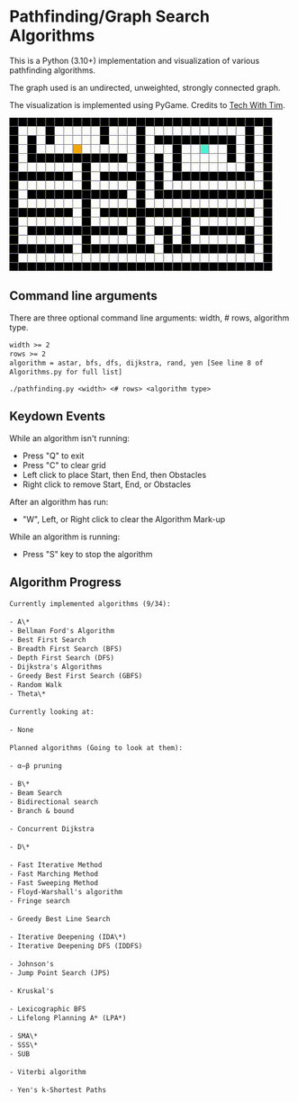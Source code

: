 # Pathfinding/Graph Search Algorithms

This is a Python (3.10+) implementation and visualization of various pathfinding algorithms.

The graph used is an undirected, unweighted, strongly connected graph.

The visualization is implemented using PyGame. Credits to [Tech With Tim](https://www.youtube.com/watch?v=JtiK0DOeI4A).

![Best First Search](./resources/Best-First-Search.gif)

## Command line arguments

There are three optional command line arguments: width, # rows, algorithm type.

```
width >= 2
rows >= 2
algorithm = astar, bfs, dfs, dijkstra, rand, yen [See line 8 of Algorithms.py for full list]
```

```
./pathfinding.py <width> <# rows> <algorithm type>
```

## Keydown Events

While an algorithm isn't running:

- Press "Q" to exit
- Press "C" to clear grid
- Left click to place Start, then End, then Obstacles
- Right click to remove Start, End, or Obstacles

After an algorithm has run:

- "W", Left, or Right click to clear the Algorithm Mark-up

While an algorithm is running:
- Press "S" key to stop the algorithm

## Algorithm Progress

```
Currently implemented algorithms (9/34):

- A\*
- Bellman Ford's Algorithm
- Best First Search
- Breadth First Search (BFS)
- Depth First Search (DFS)
- Dijkstra's Algorithms
- Greedy Best First Search (GBFS)
- Random Walk
- Theta\*

Currently looking at:

- None

Planned algorithms (Going to look at them):

- α–β pruning

- B\*
- Beam Search
- Bidirectional search
- Branch & bound

- Concurrent Dijkstra

- D\*

- Fast Iterative Method
- Fast Marching Method
- Fast Sweeping Method
- Floyd-Warshall's algorithm
- Fringe search

- Greedy Best Line Search

- Iterative Deepening (IDA\*)
- Iterative Deepening DFS (IDDFS)

- Johnson's
- Jump Point Search (JPS)

- Kruskal's

- Lexicographic BFS
- Lifelong Planning A* (LPA*)

- SMA\*
- SSS\*
- SUB

- Viterbi algorithm

- Yen's k-Shortest Paths
```
